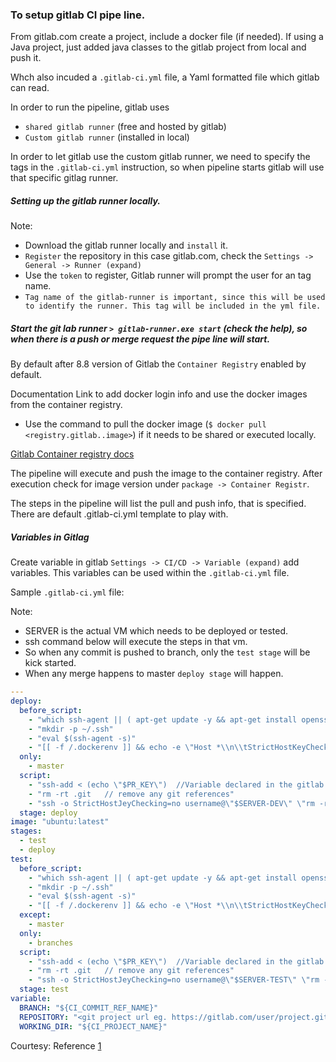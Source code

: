 ### To setup gitlab CI pipe line.

From gitlab.com create a project, include a docker file (if needed).
If using a Java project, just added java classes to the gitlab project from local and push it.

Whch also incuded a `.gitlab-ci.yml` file, a Yaml formatted file which gitlab can read.

In order to run the pipeline, gitlab uses
  - `shared gitlab runner` (free and hosted by gitlab)
  - `Custom gitlab runner` (installed in local)

In order to let gitlab use the custom gitlab runner, we need to specify the tags in the `.gitlab-ci.yml` instruction, 
so when pipeline starts gitlab will use that specific gitlag runner.

##### Setting up the gitlab runner locally.

Note: 
 -  Download the gitlab runner locally and `install` it.
 - `Register` the repository in this case gitlab.com, check the `Settings -> General -> Runner (expand)`
 - Use the `token` to register, Gitlab runner will prompt the user for an tag name. 
 - `Tag name of the gitlab-runner is important, since this will be used to identify the runner. This tag will be included in the yml file.`
  
##### Start the git lab runner `> gitlab-runner.exe start` (check the help), so when there is a push or merge request the pipe line will start.

By default after 8.8 version of Gitlab the `Container Registry` enabled by default. 

Documentation Link to add docker login info and use the docker images from the container registry.

  - Use the command to pull the docker image (`$ docker pull <registry.gitlab..image>`) if it needs to be shared or executed locally.
  
[Gitlab Container registry docs](https://gitlab.com/help/user/packages/container_registry/index)

The pipeline will execute and push the image to the container registry. After execution check for image version under `package -> Container Registr`.

The steps in the pipeline will list the pull and push info, that is specified. There are default .gitlab-ci.yml template to play with.

##### Variables in Gitlag
Create variable in gitlab `Settings -> CI/CD -> Variable (expand)` add variables.
This variables can be used within the `.gitlab-ci.yml` file.

Sample `.gitlab-ci.yml` file:

Note: 
  - SERVER is the actual VM which needs to be deployed or tested.
  - ssh command below will execute the steps in that vm.
  - So when any commit is pushed to branch, only the `test stage` will be kick started.
  - When any merge happens to master `deploy stage` will happen.

```yaml
--- 
deploy: 
  before_script: 
    - "which ssh-agent || ( apt-get update -y && apt-get install openssh-client -y )"
    - "mkdir -p ~/.ssh"
    - "eval $(ssh-agent -s)"
    - "[[ -f /.dockerenv ]] && echo -e \"Host *\\n\\tStrictHostKeyChecking no\\n\" > ~/.ssh/config"
  only: 
    - master
  script: 
    - "ssh-add < (echo \"$PR_KEY\")  //Variable declared in the gitlab settings."
    - "rm -rt .git   // remove any git references"
    - "ssh -o StrictHostJeyChecking=no username@\"$SERVER-DEV\" \"rm -rf ~/${WORKING_DIR}; mkdir ~/${WORKING_DIR}; git clone -b ${BRANCH} ${REPOSITORY}; cd ~/${WORKING_DIR};\"  // add other commands that needs to be executed like install, deploy instruction"
  stage: deploy
image: "ubuntu:latest"
stages: 
  - test
  - deploy
test: 
  before_script: 
    - "which ssh-agent || ( apt-get update -y && apt-get install openssh-client -y )"
    - "mkdir -p ~/.ssh"
    - "eval $(ssh-agent -s)"
    - "[[ -f /.dockerenv ]] && echo -e \"Host *\\n\\tStrictHostKeyChecking no\\n\" > ~/.ssh/config"
  except: 
    - master
  only: 
    - branches
  script: 
    - "ssh-add < (echo \"$PR_KEY\")  //Variable declared in the gitlab settings."
    - "rm -rt .git   // remove any git references"
    - "ssh -o StrictHostJeyChecking=no username@\"$SERVER-TEST\" \"rm -rf ~/${WORKING_DIR}; mkdir ~/${WORKING_DIR}; git clone -b ${BRANCH} ${REPOSITORY}; cd ~/${WORKING_DIR};\"  // add other commands that needs to be executed like install"
  stage: test
variable: 
  BRANCH: "${CI_COMMIT_REF_NAME}"
  REPOSITORY: "<git project url eg. https://gitlab.com/user/project.git>"
  WORKING_DIR: "${CI_PROJECT_NAME}"

```      

Courtesy: 
Reference [1](https://www.youtube.com/watch?v=Mj-RdXlNE9E&list=PLaFCDlD-mVOlnL0f9rl3jyOHNdHU--vlJ&index=9)

